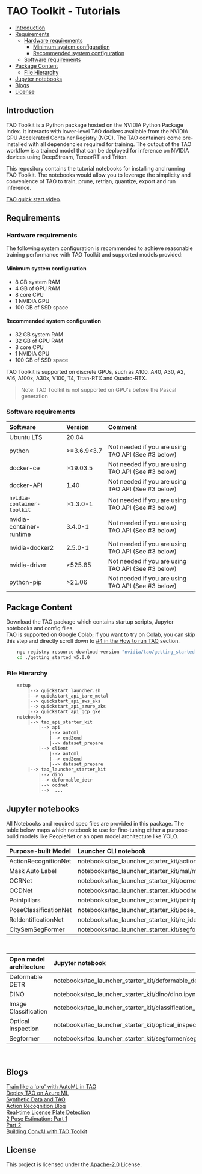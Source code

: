 # TAO Toolkit - Tutorials

<!-- vscode-markdown-toc -->
* [Introduction](#Introduction)
* [Requirements](#Requirements)
	* [Hardware requirements](#Hardwarerequirements)
		* [Minimum system configuration](#Minimumsystemconfiguration)
		* [Recommended system configuration](#Recommendedsystemconfiguration)
	* [Software requirements](#Softwarerequirements)
* [Package Content](#PackageContent)
	* [File Hierarchy](#FileHierarchy)
* [Jupyter notebooks](#Jupyternotebooks)
* [Blogs](#Blogs)
* [License](#License)

<!-- vscode-markdown-toc-config
	numbering=false
	autoSave=true
	/vscode-markdown-toc-config -->
<!-- /vscode-markdown-toc -->

## <a name='Introduction'></a>Introduction

TAO Toolkit is a Python package hosted on the NVIDIA Python Package Index. It interacts with lower-level
TAO dockers available from the NVIDIA GPU Accelerated Container Registry (NGC). The TAO containers
come pre-installed with all dependencies required for training. The output of the TAO workflow is a
trained model that can be deployed for inference on NVIDIA devices using DeepStream, TensorRT and Triton.

This repository contains the tutorial notebooks for installing and running TAO Toolkit.
The notebooks would allow you to leverage the simplicity and convenience of TAO to train, prune, retrian, quantize, export and run inference.

[TAO quick start video](https://www.nvidia.com/en-us/on-demand/session/other2022-tao/).

## <a name='Requirements'></a>Requirements

### <a name='Hardwarerequirements'></a>Hardware requirements

The following system configuration is recommended to achieve reasonable training performance with TAO Toolkit and supported models provided:

#### <a name='Minimumsystemconfiguration'></a>Minimum system configuration

* 8 GB system RAM
* 4 GB of GPU RAM
* 8 core CPU
* 1 NVIDIA GPU
* 100 GB of SSD space

#### <a name='Recommendedsystemconfiguration'></a>Recommended system configuration

* 32 GB system RAM
* 32 GB of GPU RAM
* 8 core CPU
* 1 NVIDIA GPU
* 100 GB of SSD space

TAO Toolkit is supported on discrete GPUs, such as A100, A40, A30, A2, A16, A100x, A30x, V100, T4, Titan-RTX and Quadro-RTX.

> Note: TAO Toolkit is not supported on GPU's before the Pascal generation

### <a name='Softwarerequirements'></a>Software requirements

| **Software**                     | **Version** | **Comment** |
| :--- | :--- | :-- |
| Ubuntu LTS                       | 20.04       ||
| python                           | >=3.6.9<3.7 | Not needed if you are using TAO API \(See #3 below\) |
| docker-ce                        | >19.03.5    | Not needed if you are using TAO API \(See #3 below\) |
| docker-API                       | 1.40        | Not needed if you are using TAO API \(See #3 below\) |
| `nvidia-container-toolkit`       | >1.3.0-1    | Not needed if you are using TAO API \(See #3 below\) |
| nvidia-container-runtime         | 3.4.0-1     | Not needed if you are using TAO API \(See #3 below\) |
| nvidia-docker2                   | 2.5.0-1     | Not needed if you are using TAO API \(See #3 below\) |
| nvidia-driver                    | >525.85     | Not needed if you are using TAO API \(See #3 below\) |
| python-pip                       | >21.06      | Not needed if you are using TAO API \(See #3 below\) |

## <a name='PackageContent'></a>Package Content

Download the TAO package which contains startup scripts, Jupyter notebooks and config files. <br>
TAO is supported on Google Colab; if you want to try on Colab, you can skip this step and directly scroll down to [#4 in the How to run TAO](#colab) section.

```bash
    ngc registry resource download-version "nvidia/tao/getting_started:5.0.0"
    cd ./getting_started_v5.0.0
```

### <a name='FileHierarchy'></a>File Hierarchy

```text
    setup
        |--> quickstart_launcher.sh
        |--> quickstart_api_bare_metal
        |--> quickstart_api_aws_eks
        |--> quickstart_api_azure_aks
        |--> quickstart_api_gcp_gke
    notebooks
        |--> tao_api_starter_kit
            |--> api
                |--> automl
                |--> end2end
                |--> dataset_prepare
            |--> client
                |--> automl
                |--> end2end
                |--> dataset_prepare
        |--> tao_launcher_starter_kit
            |--> dino
            |--> deformable_detr
            |--> ocdnet
            |-->  ...
```

## <a name='Jupyternotebooks'></a>Jupyter notebooks

All Notebooks and required spec files are provided in this package. The table below maps which notebook
to use for fine-tuning either a purpose-build models like PeopleNet or an open model architecture like
YOLO.

|**Purpose-built Model** | **Launcher CLI notebook** |
|:--|:--|
| ActionRecognitionNet | notebooks/tao_launcher_starter_kit/action_recognition_net/action_recognition_net.ipynb |
| Mask Auto Label | notebooks/tao_launcher_starter_kit/mal/mal.ipynb |
| OCRNet | notebooks/tao_launcher_starter_kit/ocrnet/ocrnet.ipynb |
| OCDNet | notebooks/tao_launcher_starter_kit/ocdnet/ocdnet.ipynb |
| Pointpillars | notebooks/tao_launcher_starter_kit/pointpillars/pointpillars.ipynb |
| PoseClassificationNet | notebooks/tao_launcher_starter_kit/pose_classification_net/poseclassificationnet.ipynb |
| ReIdentificationNet | notebooks/tao_launcher_starter_kit/re_identification_net/reidentificationnet.ipynb |
| CitySemSegFormer | notebooks/tao_launcher_starter_kit/segformer/segformer.ipynb |
<br>

|**Open model architecture**| **Jupyter notebook** |
|:--|:--|
| Deformable DETR | notebooks/tao_launcher_starter_kit/deformable_detr/deformable_detr.ipynb |
| DINO | notebooks/tao_launcher_starter_kit/dino/dino.ipynb |
| Image Classification | notebooks/tao_launcher_starter_kit/classification_pyt/classification_pyt.ipynb |
| Optical Inspection | notebooks/tao_launcher_starter_kit/optical_inspection/optical_inspection.ipynb |
| Segformer | notebooks/tao_launcher_starter_kit/segformer/segformer.ipynb |
<br>

## <a name='Blogs'></a>Blogs

[Train like a 'pro' with AutoML in TAO](TBD) <br>
[Deploy TAO on Azure ML](TBD) <br>
[Synthetic Data and TAO](https://developer.nvidia.com/blog/developing-and-deploying-ai-powered-robots-with-nvidia-isaac-sim-and-nvidia-tao/) <br>
[Action Recognition Blog](https://developer.nvidia.com/blog/developing-and-deploying-your-custom-action-recognition-application-without-any-ai-expertise-using-tao-and-deepstream/) <br>
[Real-time License Plate Detection](https://developer.nvidia.com/blog/creating-a-real-time-license-plate-detection-and-recognition-app/) <br>
[2 Pose Estimation: Part 1](https://developer.nvidia.com/blog/training-optimizing-2d-pose-estimation-model-with-tao-toolkit-part-1/) <br>
[Part 2](https://developer.nvidia.com/blog/training-optimizing-2d-pose-estimation-model-with-tao-toolkit-part-2/) <br>
[Building ConvAI with TAO Toolkit](https://developer.nvidia.com/blog/building-and-deploying-conversational-ai-models-using-tao-toolkit/) <br>

## <a name='License'></a>License

This project is licensed under the [Apache-2.0](./LICENSE) License.
